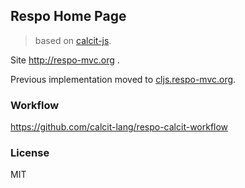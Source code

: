 
Respo Home Page
----

> based on [calcit-js](http://calcit-lang.org/).

Site http://respo-mvc.org .

Previous implementation moved to [cljs.respo-mvc.org](https://github.com/Respo/cljs.respo-mvc.org).

### Workflow

https://github.com/calcit-lang/respo-calcit-workflow

### License

MIT
